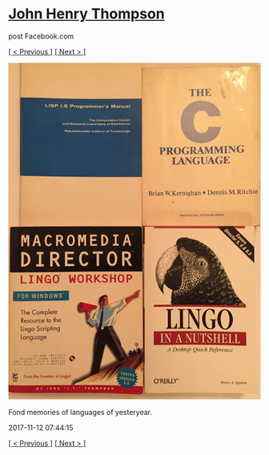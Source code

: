 # [John Henry Thompson](../README.md)
post Facebook.com

[[ < Previous ]](2017-11-12-4.md) [[ Next > ]](2017-11-12-6.md)

[![](../media/2017-11-12/Timeline-Photos-Fond-memories-of-languages-of-yesteryear.jpg)](../README.md)

Fond memories of languages of yesteryear.

2017-11-12 07:44:15

[[ < Previous ]](2017-11-12-4.md) [[ Next > ]](2017-11-12-6.md)